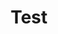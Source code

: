 ---
title: Test
emoji: 🌖
colorFrom: yellow
colorTo: purple
sdk: streamlit
sdk_version: 1.10.0
app_file: app.py
pinned: false
license: mit
---